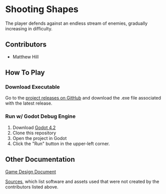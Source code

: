 # Shooting Shapes

The player defends against an endless stream of enemies, gradually increasing in difficulty.

## Contributors

- Matthew Hill

## How To Play

### Download Executable

Go to the [project releases on GitHub](https://github.com/Potato-Man114/Shooting-Shapes/releases) and download the .exe file associated with the latest release.

### Run w/ Godot Debug Engine

1. Download [Godot 4.2](https://godotengine.org/download/windows/)
1. Clone this repository
1. Open the project in Godot
1. Click the "Run" button in the upper-left corner.

## Other Documentation


[Game Design Document](docs/GDD.md)

[Sources](docs/sources.md), which list software and assets used that were not created by the contributors listed above.